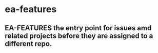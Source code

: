 # ea-features
## EA-FEATURES the entry point for  issues amd related projects before they are assigned to a different repo.
